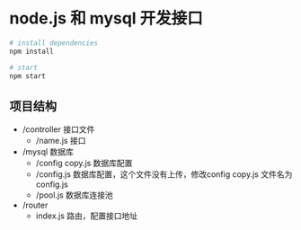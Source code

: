 # node.js 和 mysql 开发接口
``` bash
# install dependencies
npm install

# start
npm start
```
## 项目结构
+ /controller 接口文件 </br>
  + /name.js 接口 </br>
+ /mysql 数据库 </br>
  + /config copy.js 数据库配置 </br>
  + /config.js 数据库配置，这个文件没有上传，修改config copy.js 文件名为config.js </br>
  + /pool.js 数据库连接池 </br>
+ /router </br>
  + index.js 路由，配置接口地址 </br>
